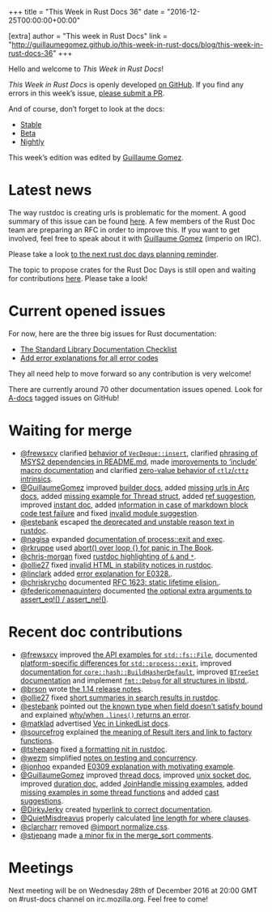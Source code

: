 +++
title = "This Week in Rust Docs 36"
date = "2016-12-25T00:00:00+00:00"

[extra]
author = "This week in Rust Docs"
link = "http://guillaumegomez.github.io/this-week-in-rust-docs/blog/this-week-in-rust-docs-36"
+++
<p>Hello and welcome to <em>This Week in Rust Docs</em>!</p>

<p><em>This Week in Rust Docs</em> is openly developed <a href="https://github.com/GuillaumeGomez/this-week-in-rust-docs">on GitHub</a>.
If you find any errors in this week’s issue, <a href="https://github.com/GuillaumeGomez/this-week-in-rust-docs/pulls">please submit a PR</a>.</p>

<p>And of course, don’t forget to look at the docs:</p>

<ul>
  <li><a href="https://doc.rust-lang.org/">Stable</a></li>
  <li><a href="http://doc.rust-lang.org/beta/">Beta</a></li>
  <li><a href="http://doc.rust-lang.org/nightly/">Nightly</a></li>
</ul>

<p>This week’s edition was edited by <a href="https://github.com/GuillaumeGomez">Guillaume Gomez</a>.</p>

<h1 id="latest-news">Latest news</h1>

<p>The way rustdoc is creating urls is problematic for the moment. A good summary of this issue can be found <a href="https://github.com/rust-lang/rust/issues/36417">here</a>. A few members of the Rust Doc team are preparing an RFC in order to improve this. If you want to get involved, feel free to speak about it with <a href="https://github.com/GuillaumeGomez">Guillaume Gomez</a> (imperio on IRC).</p>

<p>Please take a look <a href="https://users.rust-lang.org/t/reminder-planning-the-next-rust-doc-days/6901">to the next rust doc days planning reminder</a>.</p>

<p>The topic to propose crates for the Rust Doc Days is still open and waiting for contributions <a href="https://users.rust-lang.org/t/call-for-proposals-for-next-rust-doc-days-crates/6685">here</a>. Please take a look!</p>

<h1 id="current-opened-issues">Current opened issues</h1>

<p>For now, here are the three big issues for Rust documentation:</p>

<ul>
  <li><a href="https://github.com/rust-lang/rust/issues/29329">The Standard Library Documentation Checklist</a></li>
  <li><a href="https://github.com/rust-lang/rust/issues/32777">Add error explanations for all error codes</a></li>
</ul>

<p>They all need help to move forward so any contribution is very welcome!</p>

<p>There are currently around 70 other documentation issues opened. Look for <a href="https://github.com/rust-lang/rust/issues?q=is%3Aopen+is%3Aissue+label%3AA-docs">A-docs</a> tagged issues on GitHub!</p>

<h1 id="waiting-for-merge">Waiting for merge</h1>

<ul>
  <li><a href="https://github.com/frewsxcv">@frewsxcv</a> clarified <a href="https://github.com/rust-lang/rust/pull/38581">behavior of <code class="highlighter-rouge">VecDeque::insert</code></a>, clarified <a href="https://github.com/rust-lang/rust/pull/38517">phrasing of MSYS2 dependencies in README.md</a>, made <a href="https://github.com/rust-lang/rust/pull/38457">improvements to ‘include’ macro documentation</a> and clarified <a href="https://github.com/rust-lang/rust/pull/38310">zero-value behavior of <code class="highlighter-rouge">ctlz</code>/<code class="highlighter-rouge">cttz</code> intrinsics</a>.</li>
  <li><a href="https://github.com/GuillaumeGomez">@GuillaumeGomez</a> improved <a href="https://github.com/rust-lang/rust/pull/38491">builder docs</a>, added <a href="https://github.com/rust-lang/rust/pull/38587">missing urls in Arc docs</a>, added <a href="https://github.com/rust-lang/rust/pull/38548">missing example for Thread struct</a>, added <a href="https://github.com/rust-lang/rust/pull/37658">ref suggestion</a>, improved <a href="https://github.com/rust-lang/rust/pull/38362">instant doc</a>, added <a href="https://github.com/rust-lang/rust/pull/36320">information in case of markdown block code test failure</a> and fixed <a href="https://github.com/rust-lang/rust/pull/38255">invalid module suggestion</a>.</li>
  <li><a href="https://github.com/estebank">@estebank</a> escaped <a href="https://github.com/rust-lang/rust/pull/38244">the deprecated and unstable reason text in rustdoc</a>.</li>
  <li><a href="https://github.com/nagisa">@nagisa</a> expanded <a href="https://github.com/rust-lang/rust/pull/38518">documentation of process::exit and exec</a>.</li>
  <li><a href="https://github.com/rkruppe">@rkruppe</a> used <a href="https://github.com/rust-lang/rust/pull/38138">abort() over loop {} for panic in The Book</a>.</li>
  <li><a href="https://github.com/chris-morgan">@chris-morgan</a> fixed <a href="https://github.com/rust-lang/rust/pull/38569">rustdoc highlighting of <code class="highlighter-rouge">&amp;</code> and <code class="highlighter-rouge">*</code></a>.</li>
  <li><a href="https://github.com/ollie27">@ollie27</a> fixed <a href="https://github.com/rust-lang/rust/pull/38329">invalid HTML in stability notices in rustdoc</a>.</li>
  <li><a href="https://github.com/linclark">@linclark</a> added <a href="https://github.com/rust-lang/rust/pull/38108">error explanation for E0328.</a>.</li>
  <li><a href="https://github.com/chriskrycho">@chriskrycho</a> documented <a href="https://github.com/rust-lang/rust/pull/37928">RFC 1623: static lifetime elision.</a>.</li>
  <li><a href="https://github.com/federicomenaquintero">@federicomenaquintero</a> documented <a href="https://github.com/rust-lang/rust/pull/38247">the optional extra arguments to assert_eq!() / assert_ne!()</a>.</li>
</ul>

<h1 id="recent-doc-contributions">Recent doc contributions</h1>

<ul>
  <li><a href="https://github.com/frewsxcv">@frewsxcv</a> improved <a href="https://github.com/rust-lang/rust/pull/38443">the API examples for <code class="highlighter-rouge">std::fs::File</code></a>, documented <a href="https://github.com/rust-lang/rust/pull/38397">platform-specific differences for <code class="highlighter-rouge">std::process::exit</code></a>, improved <a href="https://github.com/rust-lang/rust/pull/38334">documentation for <code class="highlighter-rouge">core::hash::BuildHasherDefault</code></a>, improved <a href="https://github.com/rust-lang/rust/pull/38208"><code class="highlighter-rouge">BTreeSet</code> documentation</a> and implement <a href="https://github.com/rust-lang/rust/pull/38006"><code class="highlighter-rouge">fmt::Debug</code> for all structures in libstd.</a>.</li>
  <li><a href="https://github.com/brson">@brson</a> wrote <a href="https://github.com/rust-lang/rust/pull/38427">the 1.14 release notes</a>.</li>
  <li><a href="https://github.com/ollie27">@ollie27</a> fixed <a href="https://github.com/rust-lang/rust/pull/38330">short summaries in search results in rustdoc</a>.</li>
  <li><a href="https://github.com/estebank">@estebank</a> pointed out <a href="https://github.com/rust-lang/rust/pull/38150">the known type when field doesn’t satisfy bound</a> and explained <a href="https://github.com/rust-lang/rust/pull/38505">why/when <code class="highlighter-rouge">.lines()</code> returns an error</a>.</li>
  <li><a href="https://github.com/matklad">@matklad</a> advertised <a href="https://github.com/rust-lang/rust/pull/38297">Vec in LinkedList docs</a>.</li>
  <li><a href="https://github.com/sourcefrog">@sourcefrog</a> explained <a href="https://github.com/rust-lang/rust/pull/38158">the meaning of Result iters and link to factory functions</a>.</li>
  <li><a href="https://github.com/tshepang">@tshepang</a> fixed <a href="https://github.com/rust-lang/rust/pull/38395">a formatting nit in rustdoc</a>.</li>
  <li><a href="https://github.com/wezm">@wezm</a> simplified <a href="https://github.com/rust-lang/rust/pull/38013">notes on testing and concurrency</a>.</li>
  <li><a href="https://github.com/jonhoo">@jonhoo</a> expanded <a href="https://github.com/rust-lang/rust/pull/38315">E0309 explanation with motivating example</a>.</li>
  <li><a href="https://github.com/GuillaumeGomez">@GuillaumeGomez</a> improved <a href="https://github.com/rust-lang/rust/pull/38433">thread docs</a>, improved <a href="https://github.com/rust-lang/rust/pull/38236">unix socket doc</a>, improved <a href="https://github.com/rust-lang/rust/pull/38346">duration doc</a>, added <a href="https://github.com/rust-lang/rust/pull/38572">JoinHandle missing examples</a>, added <a href="https://github.com/rust-lang/rust/pull/38513">missing examples in some thread functions</a> and added <a href="https://github.com/rust-lang/rust/pull/38099">cast suggestions</a>.</li>
  <li><a href="https://github.com/DirkyJerky">@DirkyJerky</a> created <a href="https://github.com/rust-lang/rust/pull/38554">hyperlink to correct documentation</a>.</li>
  <li><a href="https://github.com/QuietMisdreavus">@QuietMisdreavus</a> properly calculated <a href="https://github.com/rust-lang/rust/pull/38497">line length for where clauses</a>.</li>
  <li><a href="https://github.com/clarcharr">@clarcharr</a> removed <a href="https://github.com/rust-lang/rust/pull/38480">@import normalize.css</a>.</li>
  <li><a href="https://github.com/stjepang">@stjepang</a> made <a href="https://github.com/rust-lang/rust/pull/38432">a minor fix in the merge_sort comments</a>.</li>
</ul>

<h1 id="meetings">Meetings</h1>

<p>Next meeting will be on Wednesday 28th of December 2016 at 20:00 GMT on #rust-docs channel on irc.mozilla.org. Feel free to come!</p>